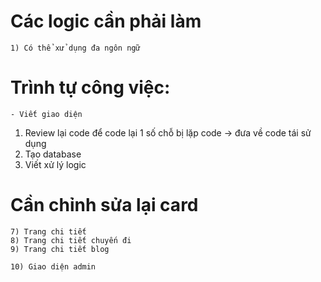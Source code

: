 
# Các logic cần phải làm
    1) Có thể xử dụng đa ngôn ngữ 


# Trình tự công việc:

    - Viết giao diện

1) Review lại code để code lại 1 số chỗ bị lặp code -> đưa về code tái sử dụng
2) Tạo database
2) Viết xử lý logic

# Cần chỉnh sửa lại card

    7) Trang chi tiết 
    8) Trang chi tiết chuyến đi
    9) Trang chi tiết blog

    10) Giao diện admin






